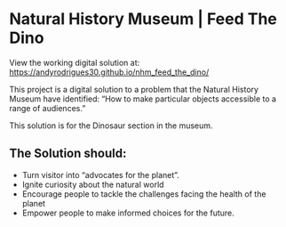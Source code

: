# Natural History Museum | Feed The Dino

View the working digital solution at: https://andyrodrigues30.github.io/nhm_feed_the_dino/

This project is a digital solution to a problem that the Natural History Museum have identified: “How to make particular objects accessible to a range of audiences.”

This solution is for the Dinosaur section in the museum.

## The Solution should:
* Turn visitor into “advocates for the planet”.
* Ignite curiosity about the natural world
* Encourage people to tackle the challenges facing the health of the planet
* Empower people to make informed choices for the future.